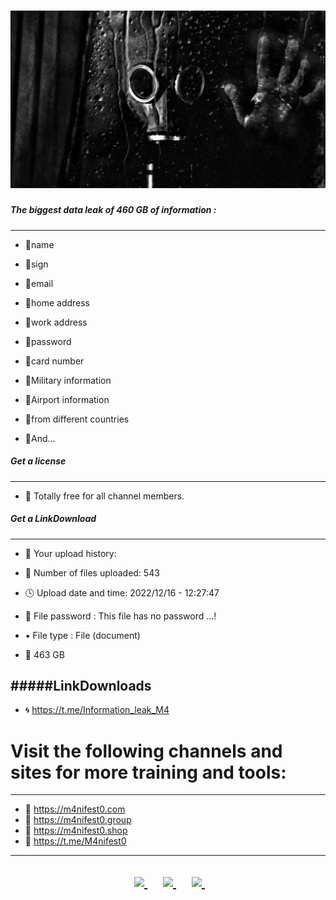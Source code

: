 # ![Locations](https://raw.githubusercontent.com/attakercyebr/240GB-cookie/main/1.jpg) 


##### The biggest data leak of 460 GB of information :
----------------------
- 🎁name

- 🎁sign

- 🎁email

- 🎁home address

- 🎁work address

- 🎁password

- 🎁card number

- 🎁Military information

- 🎁Airport information

- 🎁from different countries

- 🎁And...

##### Get a license
----------------------
- 🎁 Totally free for all channel members.

##### Get a LinkDownload
----------------------
- 📂 Your upload history:

- 📍 Number of files uploaded: 543

- 🕓 Upload date and time: 2022/12/16 - 12:27:47

- 🔐 File password : This file has no password ...!

- ▪️ File type : File (document)

- 💾 463 GB

#####LinkDownloads
----------------------

- 🌀 https://t.me/Information_leak_M4

# Visit the following channels and sites for more training and tools:
----------------------
- 🔞 https://m4nifest0.com
- 🔞 https://m4nifest0.group
- 🔞 https://m4nifest0.shop
- 🔞 https://t.me/M4nifest0

----------------------

<h2>
<p align="center">	
</a>&nbsp;&nbsp;&nbsp;&nbsp;
	<a href="https://t.me/M4nifest0">
		<img src="https://img.shields.io/badge/Telegram-%23000000.svg?&style=for-the-badge&logo=Telegram&logoColor=white" />
	</a>&nbsp;&nbsp;&nbsp;&nbsp;
	<a href="https://twitter.com/_M4nifest0_">
		<img src="https://img.shields.io/badge/twitter-%231DA1F2.svg?&style=for-the-badge&logo=twitter&logoColor=white" />
	</a>&nbsp;&nbsp;&nbsp;&nbsp;
	<a href="https://m4nifest0.com">
		<img src="https://img.shields.io/badge/WebSite-%234A154B.svg?&style=for-the-badge&logo=slack&logoColor=white" />
	</a>&nbsp;&nbsp;&nbsp;&nbsp;
</p>
